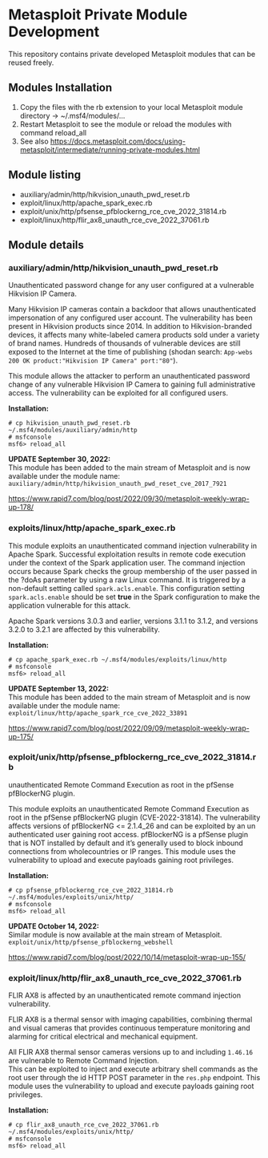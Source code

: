 # Metasploit Private Module Development
This repository contains private developed Metasploit modules that can be reused freely.

## Modules Installation
1. Copy the files with the rb extension to your local Metasploit module directory -> ~/.msf4/modules/...
2. Restart Metasploit to see the module or reload the modules with command reload_all
3. See also https://docs.metasploit.com/docs/using-metasploit/intermediate/running-private-modules.html

## Module listing
* auxiliary/admin/http/hikvision_unauth_pwd_reset.rb
* exploit/linux/http/apache_spark_exec.rb
* exploit/unix/http/pfsense_pfblockerng_rce_cve_2022_31814.rb
* exploit/linux/http/flir_ax8_unauth_rce_cve_2022_37061.rb

## Module details

### auxiliary/admin/http/hikvision_unauth_pwd_reset.rb
Unauthenticated password change for any user configured at a vulnerable Hikvision IP Camera.

Many Hikvision IP cameras contain a backdoor that allows unauthenticated impersonation of any configured user account. The vulnerability has been present in Hikvision products since 2014. In addition to Hikvision-branded devices, it affects many white-labeled camera products sold under a variety of brand names. Hundreds of thousands of vulnerable devices are still exposed to the Internet at the time of publishing (shodan search: `App-webs 200 OK product:"Hikvision IP Camera" port:"80"`). 

This module allows the attacker to perform an unauthenticated password change of any vulnerable Hikvision IP Camera to gaining full administrative access. The vulnerability can be exploited for all configured users.

**Installation:**
```
# cp hikvision_unauth_pwd_reset.rb ~/.msf4/modules/auxiliary/admin/http
# msfconsole
msf6> reload_all
```
**UPDATE September 30, 2022:**<br />
This module has been added to the main stream of Metasploit and is now available under the module name:
`auxiliary/admin/http/hikvision_unauth_pwd_reset_cve_2017_7921`

https://www.rapid7.com/blog/post/2022/09/30/metasploit-weekly-wrap-up-178/

### exploits/linux/http/apache_spark_exec.rb
This module exploits an unauthenticated command injection vulnerability in Apache Spark. Successful exploitation results in remote code execution under the context of the Spark application user. The command injection occurs because Spark checks the group membership of the user passed in the ?doAs parameter by using a raw Linux command. It is triggered by a non-default setting called `spark.acls.enable`. This configuration setting `spark.acls.enable` should be set **true** in the Spark configuration to make the application vulnerable for this attack. 

Apache Spark versions 3.0.3 and earlier, versions 3.1.1 to 3.1.2, and versions 3.2.0 to 3.2.1 are affected by this vulnerability.

**Installation:**
```
# cp apache_spark_exec.rb ~/.msf4/modules/exploits/linux/http
# msfconsole
msf6> reload_all
```
**UPDATE September 13, 2022:**<br />
This module has been added to the main stream of Metasploit and is now available under the module name:<br />
`exploit/linux/http/apache_spark_rce_cve_2022_33891`

https://www.rapid7.com/blog/post/2022/09/09/metasploit-weekly-wrap-up-175/

### exploit/unix/http/pfsense_pfblockerng_rce_cve_2022_31814.rb
unauthenticated Remote Command Execution as root in the pfSense pfBlockerNG plugin.

This module exploits an unauthenticated Remote Command Execution as root in the pfSense pfBlockerNG plugin (CVE-2022-31814). The vulnerability affects versions of pfBlockerNG <= 2.1.4_26 and can be exploited by an un authenticated user gaining root access.
pfBlockerNG is a pfSense plugin that is NOT installed by default and it’s generally used to block inbound connections from wholecountries or IP ranges. This module uses the vulnerability to upload and execute payloads gaining root privileges.

**Installation:**
```
# cp pfsense_pfblockerng_rce_cve_2022_31814.rb ~/.msf4/modules/exploits/unix/http/
# msfconsole
msf6> reload_all
```
**UPDATE October 14, 2022:**<br />
Similar module is now available at the main stream of Metasploit.<br />
`exploit/unix/http/pfsense_pfblockerng_webshell`

https://www.rapid7.com/blog/post/2022/10/14/metasploit-wrap-up-155/

### exploit/linux/http/flir_ax8_unauth_rce_cve_2022_37061.rb
FLIR AX8 is affected by an unauthenticated remote command injection vulnerability.

FLIR AX8 is a thermal sensor with imaging capabilities, combining thermal and visual cameras that provides continuous temperature monitoring and alarming for critical electrical and mechanical equipment.

All FLIR AX8 thermal sensor cameras versions up to and including `1.46.16` are vulnerable to Remote Command Injection.<br />
This can be exploited to inject and execute arbitrary shell commands as the root user through the id HTTP POST parameter in the `res.php` endpoint.
This module uses the vulnerability to upload and execute payloads gaining root privileges.

**Installation:**
```
# cp flir_ax8_unauth_rce_cve_2022_37061.rb ~/.msf4/modules/exploits/unix/http/
# msfconsole
msf6> reload_all
```
